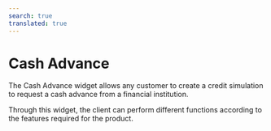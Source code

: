 ```yaml
---
search: true
translated: true
---
```


# Cash Advance

The Cash Advance widget allows any customer to create a credit simulation to request a cash advance from a financial institution.

Through this widget, the client can perform different functions according to the features required for the product.

<iframe id="widgetFrame" src="https://widgets.modyo.com/personas/retail-cash-advance" width="100%"  frameBorder="0" style="visibility:hidden;min-height:670px;overflow:auto;margin-top:20px;"/>

The customer can select the features of their cash advance and its payment to perform the simulation.

| Functionality | Description |
|:-----|:-----|
| From | Select the card from which the cash amount will be drawn. |
| To | Displays the destination account of the cash requested. |
| Amount | This section allows you to add the amount requested in cash. |
| Payments | The client can select the number of payments in which the requested amount will be paid. |


### Simulation

The client can select the number of payments in which the requested amount will be paid.

| Functionality | Description |
|:-----|:-----|
| Total advance cost | Shows the total amount that will be charged to the card. |
| Monthly payment | Shows the amount of each monthly payment according to the time requested. |
| Monthly interest rate | Shows the monthly interest rate of the cash advance. |
| Annual Percentage Rate (APR) | Shows the annual interest rate of the cash advance. |

<script>

  export default {
    mounted() {

      function setIframeHeightCO(id, ht) {
          var ifrm = document.getElementById(id);
          if(ifrm) {
            ifrm.style.visibility = 'hidden';
            // some IE versions need a bit added or scrollbar appears
            ifrm.style.height = ht + 4 + "px";
            ifrm.style.visibility = 'visible';
          }
      }


      // iframed document sends its height using postMessage
      function handleDocHeightMsg(e) {
          // check origin
          if ( e.origin === 'https://widgets.modyo.com' ) {
              // parse data
              var data = JSON.parse( e.data );

              console.log('data:', data)
              // check data object
              if ( data['docHeight'] ) {
                  setIframeHeightCO( 'widgetFrame', data['docHeight'] );
              } else {
                  setIframeHeightCO( 'widgetFrame', 700 );
              }
          }
      }

      // assign message handler
      if ( window.addEventListener ) {
          window.addEventListener('message', handleDocHeightMsg, false);
      }
    }
  }

</script>
